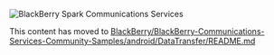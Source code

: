 ![BlackBerry Spark Communications Services](https://developer.blackberry.com/files/bbm-enterprise/documents/guide/resources/images/bnr-bbm-enterprise-sdk-title.png)

This content has moved to [BlackBerry/BlackBerry-Communications-Services-Community-Samples/android/DataTransfer/README.md](https://github.com/BlackBerry/BlackBerry-Communications-Services-Community-Samples/android/DataTransfer/README.md)
